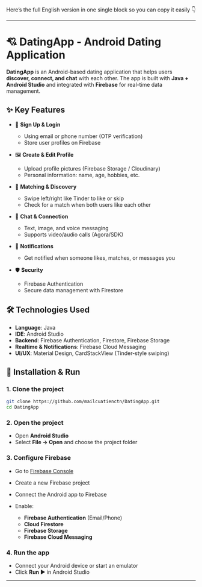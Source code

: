 Here’s the full English version in one single block so you can copy it easily 👇

---

# 💘 DatingApp - Android Dating Application

**DatingApp** is an Android-based dating application that helps users **discover, connect, and chat** with each other. The app is built with **Java + Android Studio** and integrated with **Firebase** for real-time data management.

## ✨ Key Features

* 🔐 **Sign Up & Login**

  * Using email or phone number (OTP verification)
  * Store user profiles on Firebase
* 🖼 **Create & Edit Profile**

  * Upload profile pictures (Firebase Storage / Cloudinary)
  * Personal information: name, age, hobbies, etc.
* 💌 **Matching & Discovery**

  * Swipe left/right like Tinder to like or skip
  * Check for a match when both users like each other
* 💬 **Chat & Connection**

  * Text, image, and voice messaging
  * Supports video/audio calls (Agora/SDK)
* 🔔 **Notifications**

  * Get notified when someone likes, matches, or messages you
* 🛡 **Security**

  * Firebase Authentication
  * Secure data management with Firestore

## 🛠 Technologies Used

* **Language**: Java
* **IDE**: Android Studio
* **Backend**: Firebase Authentication, Firestore, Firebase Storage
* **Realtime & Notifications**: Firebase Cloud Messaging
* **UI/UX**: Material Design, CardStackView (Tinder-style swiping)

## 🚀 Installation & Run

### 1. Clone the project

```bash
git clone https://github.com/mailcuatienctn/DatingApp.git
cd DatingApp
```

### 2. Open the project

* Open **Android Studio**
* Select **File → Open** and choose the project folder

### 3. Configure Firebase

* Go to [Firebase Console](https://console.firebase.google.com/)
* Create a new Firebase project
* Connect the Android app to Firebase
* Enable:

  * **Firebase Authentication** (Email/Phone)
  * **Cloud Firestore**
  * **Firebase Storage**
  * **Firebase Cloud Messaging**

### 4. Run the app

* Connect your Android device or start an emulator
* Click **Run ▶️** in Android Studio

---
